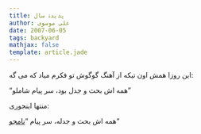 ```yaml
---
title: پدیدۀ سال
author: علی موسوی
date: 2007-06-05
tags: backyard
mathjax: false
template: article.jade
---
```


این روزا همش اون تیکه از آهنگ گوگوش تو فکرم میاد که می گه:

“همه اش بحث و جدل بود، سر پیام شاملو”

منتها اینجوری:

همه اش بحث و جدله، سر پیام “[نامجو](http://www.namjoomusic.com/)“
